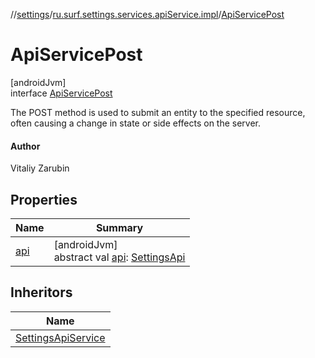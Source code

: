//[settings](../../../index.md)/[ru.surf.settings.services.apiService.impl](../index.md)/[ApiServicePost](index.md)

# ApiServicePost

[androidJvm]\
interface [ApiServicePost](index.md)

The POST method is used to submit an entity to the specified resource, often causing a change in state or side effects on the server.

#### Author

Vitaliy Zarubin

## Properties

| Name | Summary |
|---|---|
| [api](api.md) | [androidJvm]<br>abstract val [api](api.md): [SettingsApi](../../ru.surf.settings.services.api/-settings-api/index.md) |

## Inheritors

| Name |
|---|
| [SettingsApiService](../../ru.surf.settings.services.apiService/-settings-api-service/index.md) |
